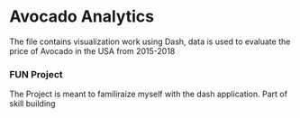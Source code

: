 # Avocado Analytics

The file contains visualization work using Dash,
data is used to evaluate the price of Avocado in the USA from 2015-2018

### FUN Project

The Project is meant to familiraize myself with the dash application. Part of skill building

